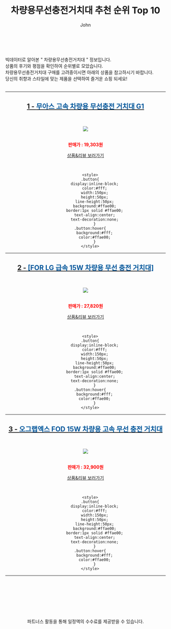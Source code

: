 ﻿---
layout: post
title:  "차량용무선충전거치대 추천 순위 Top 10"
author: John
categories: [ 생활/건강 ]
tags: [ 차량용무선충전거치대, 차량용무선충전거치대 추천 ]
image: https://shopping-phinf.pstatic.net/main_2297476/22974763249.jpg 
description: "쿠팡에서 차량용무선충전거치대 관련 상품으로 가장 고객 선호도가 높은 제품 중 하나입니다."
---

<br>
<br>
빅데이터로 알아본 " 차량용무선충전거치대 " 정보입니다.
<br>
상품의 후기와 평점을 확인하여 순위별로 모았습니다.
<br>
차량용무선충전거치대  구매를 고려중이시면 아래의 상품을 참고하시기 바랍니다.
<br>
당신의 취향과 스타일에 맞는 제품을 선택하여 즐거운 쇼핑 되세요!
<br><br>
<hr>
<p>
    
<center><h2><a href="https://oneany.shop/FFic0J" target="_blank"><b>1 - <font color='#01579B'>무아스 고속 차량용 무선충전 거치대 G1</font></b></a></h2><br>

<a href="https://oneany.shop/FFic0J" target="_blank"><img src="https://shopping-phinf.pstatic.net/main_2297476/22974763249.jpg"></a><br><br>

<b><font color='#ff0000'>판매가 : 19,303원</font></b><br>

<a href="https://oneany.shop/FFic0J" target="_blank" class="button">상품&리뷰 보러가기</a><p><br>

        <style>
        .button{
            display:inline-block;
            color:#fff;
            width:150px;
            height:50px;
            line-height:50px;
            background:#ffae00;
            border:1px solid #ffae00;
            text-align:center;
            text-decoration:none;
            }
        .button:hover{
            background:#fff;
            color:#ffae00;
            }
        </style>

<hr>

<center><h2><a href="https://oneany.shop/Alndtx" target="_blank"><b>2 - <font color='#01579B'>[FOR LG 급속 15W 차량용 무선 충전 거치대]</font></b></a></h2><br>

<a href="https://oneany.shop/Alndtx" target="_blank"><img src="https://shopping-phinf.pstatic.net/main_2759738/27597387296.jpg"></a><br><br>

<b><font color='#ff0000'>판매가 : 27,820원</font></b><br>

<a href="https://oneany.shop/Alndtx" target="_blank" class="button">상품&리뷰 보러가기</a><p><br>

        <style>
        .button{
            display:inline-block;
            color:#fff;
            width:150px;
            height:50px;
            line-height:50px;
            background:#ffae00;
            border:1px solid #ffae00;
            text-align:center;
            text-decoration:none;
            }
        .button:hover{
            background:#fff;
            color:#ffae00;
            }
        </style>

<hr>

<center><h2><a href="https://oneany.shop/ZML54Z" target="_blank"><b>3 - <font color='#01579B'>오그랩엑스 FOD 15W 차량용 고속 무선 충전 거치대</font></b></a></h2><br>

<a href="https://oneany.shop/ZML54Z" target="_blank"><img src="https://imgc.1300k.com/aaaaaib/goods/215025/97/215025971133.jpg?3"></a><br><br>

<b><font color='#ff0000'>판매가 : 32,900원</font></b><br>

<a href="https://oneany.shop/ZML54Z" target="_blank" class="button">상품&리뷰 보러가기</a><p><br>

        <style>
        .button{
            display:inline-block;
            color:#fff;
            width:150px;
            height:50px;
            line-height:50px;
            background:#ffae00;
            border:1px solid #ffae00;
            text-align:center;
            text-decoration:none;
            }
        .button:hover{
            background:#fff;
            color:#ffae00;
            }
        </style>

<hr>

<br><br><br><br><br><br><br>
파트너스 활동을 통해 일정액의 수수료를 제공받을 수 있습니다.
